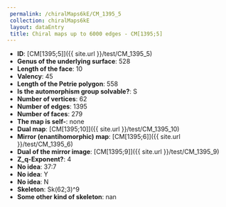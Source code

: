 ```yaml
--- 
 permalink: /chiralMaps6kE/CM_1395_5 
 collection: chiralMaps6kE
 layout: dataEntry
 title: Chiral maps up to 6000 edges - CM[1395;5]
---
```


- **ID**: [CM[1395;5]]({{ site.url }}/test/CM_1395_5)
- **Genus of the underlying surface**: 528
- **Length of the face**: 10
- **Valency**: 45
- **Length of the Petrie polygon**: 558
- **Is the automorphism group solvable?**: S
- **Number of vertices**: 62
- **Number of edges**: 1395
- **Number of faces**: 279
- **The map is self-**: none
- **Dual map**: [CM[1395;10]]({{ site.url }}/test/CM_1395_10)
- **Mirror (enantihomorphic) map**: [CM[1395;6]]({{ site.url }}/test/CM_1395_6)
- **Dual of the mirror image**: [CM[1395;9]]({{ site.url }}/test/CM_1395_9)
- **Z_q-Exponent?**: 4
- **No idea**:  37:7
- **No idea**: Y
- **No idea**: N
- **Skeleton**: Sk(62;3)^9
- **Some other kind of skeleton**: nan

